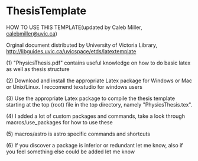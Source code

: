 # ThesisTemplate

HOW TO USE THIS TEMPLATE(updated by Caleb Miller, calebmiller@uvic.ca)

Orginal document distributed by University of Victoria Library, http://libguides.uvic.ca/uvicspace/etds/latextemplate

(1) "PhysicsThesis.pdf" contains useful knowledge on how to do basic latex as well as thesis structure

(2) Download and install the appropriate Latex package for Windows or Mac or Unix/Linux. I reccomend texstudio for windows users

(3) Use the appropriate Latex package to compile the thesis
template starting at the top (root) file in the top directory,
namely "PhysicsThesis.tex".

(4) I added a lot of custom packages and commands, take a look through macros/use_packages for how to use these

(5) macros/astro is astro specific commands and shortcuts

(6) If you discover a package is inferior or redundant let me know, also if you feel something else could be added let me know
